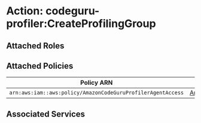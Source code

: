 # Action: codeguru-profiler:CreateProfilingGroup

## Attached Roles

## Attached Policies

| Policy ARN | Policy Name |
|------------|-------------|
| `arn:aws:iam::aws:policy/AmazonCodeGuruProfilerAgentAccess` | [AmazonCodeGuruProfilerAgentAccess](../policies.md#amazoncodeguruprofileragentaccess) |

## Associated Services

